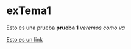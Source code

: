 # exTema1

Esto es una prueba **prueba 1** _veremos como va_

[Esto es un link](https://www.ubuntu.com/)
